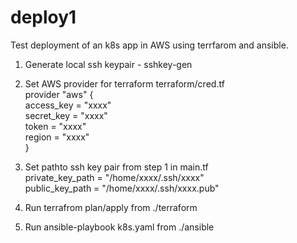 # deploy1
Test deployment of an k8s app in AWS using terrfarom and ansible.

1. Generate local ssh keypair - sshkey-gen

2. Set AWS provider for terraform terraform/cred.tf  
    provider "aws" {  
        access_key = "xxxx"  
        secret_key = "xxxx"  
        token = "xxxx"  
        region = "xxxx"  
    }

3. Set pathto  ssh key pair from step 1 in main.tf  
    private_key_path = "/home/xxxx/.ssh/xxxx"  
    public_key_path = "/home/xxxx/.ssh/xxxx.pub"  

4. Run terrafrom plan/apply from ./terraform
5. Run ansible-playbook k8s.yaml from ./ansible
